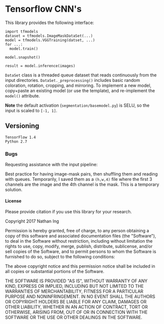 # Tensorflow CNN's
This library provides the following interface:
 ```
 import tfmodels
 dataset = tfmodels.ImageMaskDataSet(...)
 model = tfmodels.VGGTraining(datset, ...)
 for ...:
   model.train()

 model.snapshot()

 result = model.inference(images)
 ```
`DataSet` class is a threaded queue dataset that reads continuously from the input directories. `DataSet._preprocessing()` includes basic random coloration, rotation, cropping, and mirroring. To implement a new model, copy+paste an existing model (or use the template), and re-implement the `model()` attribute.

**Note** the default activation (`segmentation/basemodel.py`) is SELU, so the input is scaled to `[-1, 1]`.

## Versioning
```
TensorFlow 1.4
Python 2.7
```

### Bugs
Requesting assistance with the input pipeline:

Best practice for having image-mask pairs, then shuffling them and reading with queues. Temporarily, I saved them as a `(h,w,4)` file where the first 3 channels are the image and the 4th channel is the mask. This is a temporary solution.

#### License
Please provide citation if you use this library for your research.

Copyright 2017 Nathan Ing

Permission is hereby granted, free of charge, to any person obtaining a copy of this software and associated documentation files (the "Software"), to deal in the Software without restriction, including without limitation the rights to use, copy, modify, merge, publish, distribute, sublicense, and/or sell copies of the Software, and to permit persons to whom the Software is furnished to do so, subject to the following conditions:

The above copyright notice and this permission notice shall be included in all copies or substantial portions of the Software.

THE SOFTWARE IS PROVIDED "AS IS", WITHOUT WARRANTY OF ANY KIND, EXPRESS OR IMPLIED, INCLUDING BUT NOT LIMITED TO THE WARRANTIES OF MERCHANTABILITY, FITNESS FOR A PARTICULAR PURPOSE AND NONINFRINGEMENT. IN NO EVENT SHALL THE AUTHORS OR COPYRIGHT HOLDERS BE LIABLE FOR ANY CLAIM, DAMAGES OR OTHER LIABILITY, WHETHER IN AN ACTION OF CONTRACT, TORT OR OTHERWISE, ARISING FROM, OUT OF OR IN CONNECTION WITH THE SOFTWARE OR THE USE OR OTHER DEALINGS IN THE SOFTWARE.

